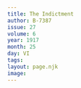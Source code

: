```yaml
---
title: The Indictment
author: B-7387
issue: 27
volume: 6
year: 1917
month: 25
day: VI
tags:
layout: page.njk
image:
---
```





